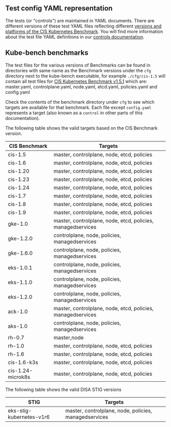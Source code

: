 ## Test config YAML representation

The tests (or "controls") are maintained in YAML documents. There are different versions of these test YAML files reflecting different [versions and platforms of the CIS Kubernetes Benchmark](./platforms.md). You will find more information about the test file YAML definitions in our [controls documentation](./controls.md).

## Kube-bench benchmarks

The test files for the various versions of Benchmarks can be found in directories
with same name as the Benchmark versions under the `cfg` directory next to the kube-bench executable, 
for example `./cfg/cis-1.5` will contain all test files for [CIS Kubernetes Benchmark v1.5.1](https://workbench.cisecurity.org/benchmarks/4892) which are:
master.yaml, controlplane.yaml, node.yaml, etcd.yaml, policies.yaml and config.yaml 

Check the contents of the benchmark directory under `cfg` to see which targets are available for that benchmark. Each file except `config.yaml` represents a target (also known as a `control` in other parts of this documentation). 

The following table shows the valid targets based on the CIS Benchmark version.

| CIS Benchmark     | Targets |
|-------------------|---------|
| cis-1.5           | master, controlplane, node, etcd, policies |
| cis-1.6           | master, controlplane, node, etcd, policies |
| cis-1.20          | master, controlplane, node, etcd, policies |
| cis-1.23          | master, controlplane, node, etcd, policies |
| cis-1.24          | master, controlplane, node, etcd, policies |
| cis-1.7           | master, controlplane, node, etcd, policies |
| cis-1.8           | master, controlplane, node, etcd, policies |
| cis-1.9           | master, controlplane, node, etcd, policies |
| gke-1.0           | master, controlplane, node, etcd, policies, managedservices |
| gke-1.2.0         | controlplane, node, policies, managedservices |
| gke-1.6.0         | controlplane, node, policies, managedservices |
| eks-1.0.1         | controlplane, node, policies, managedservices |
| eks-1.1.0         | controlplane, node, policies, managedservices |
| eks-1.2.0         | controlplane, node, policies, managedservices |
| ack-1.0           | master, controlplane, node, etcd, policies, managedservices |
| aks-1.0           | controlplane, node, policies, managedservices |
| rh-0.7            | master,node|
| rh-1.0            | master, controlplane, node, etcd, policies |
| rh-1.6            | master, controlplane, node, etcd, policies |
| cis-1.6-k3s       | master, controlplane, node, etcd, policies |
| cis-1.24-microk8s | master, controlplane, node, etcd, policies |

The following table shows the valid DISA STIG versions

| STIG                       | Targets |
|----------------------------|---------|
| eks-stig-kubernetes-v1r6   | master, controlplane, node, policies, managedservices |


